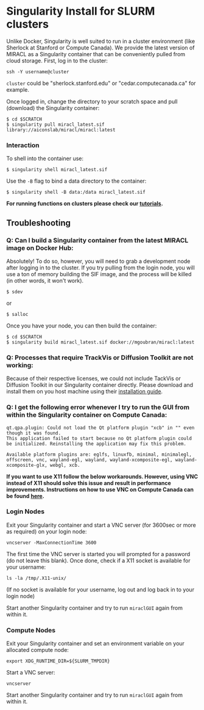 # Singularity Install for SLURM clusters 

Unlike Docker, Singularity is well suited to run in a cluster environment (like Sherlock at Stanford or Compute Canada). We provide the latest version of MIRACL as a Singularity container that can be conveniently pulled from cloud storage. First, log in to the cluster:

    ssh -Y username@cluster

`cluster` could be "sherlock.stanford.edu" or "cedar.computecanada.ca" for example.

Once logged in, change the directory to your scratch space and pull (download) the Singularity container:

    $ cd $SCRATCH
    $ singularity pull miracl_latest.sif library://aiconslab/miracl/miracl:latest

### Interaction

To shell into the container use:

    $ singularity shell miracl_latest.sif

Use the `-B` flag to bind a data directory to the container:

    $ singularity shell -B data:/data miracl_latest.sif

**For running functions on clusters please check our [tutorials](tutorials.md).**

## Troubleshooting

### Q: Can I build a Singularity container from the latest MIRACL image on Docker Hub:

Absolutely! To do so, however, you will need to grab a development node after logging in to the cluster. If you try pulling from the login node, you will use a ton of memory building the SIF image,
and the process will be killed (in other words, it won't work).

    $ sdev

or 
   
    $ salloc

Once you have your node, you can then build the container:

    $ cd $SCRATCH
    $ singularity build miracl_latest.sif docker://mgoubran/miracl:latest

### Q: Processes that require TrackVis or Diffusion Toolkit are not working:

Because of their respective licenses, we could not include TackVis or Diffusion Toolkit in our Singularity container directly. Please download and install them on you host machine using their [installation guide](http://trackvis.org/docs/?subsect=installation).

### Q: I get the following error whenever I try to run the GUI from within the Singularity container on Compute Canada:

```
qt.qpa.plugin: Could not load the Qt platform plugin "xcb" in "" even though it was found.
This application failed to start because no Qt platform plugin could be initialized. Reinstalling the application may fix this problem.

Available platform plugins are: eglfs, linuxfb, minimal, minimalegl, offscreen, vnc, wayland-egl, wayland, wayland-xcomposite-egl, wayland-xcomposite-glx, webgl, xcb.
```

**If you want to use X11 follow the below workarounds. However, using VNC instead of X11 should solve this issue and result in performance improvements. Instructions on how to use VNC on Compute Canada can be found [here](https://docs.alliancecan.ca/wiki/VNC).**

### Login Nodes

Exit your Singularity container and start a VNC server (for 3600sec or more as required) on your login node:

```
vncserver -MaxConnectionTime 3600
```

The first time the VNC server is started you will prompted for a password (do not leave this blank). Once done, check if a X11 socket is available for your username:

```
ls -la /tmp/.X11-unix/
```

(If no socket is available for your username, log out and log back in to your login node)

Start another Singularity container and try to run `miraclGUI` again from within it.

### Compute Nodes

Exit your Singularity container and set an environment variable on your allocated compute node:

```
export XDG_RUNTIME_DIR=${SLURM_TMPDIR}
```

Start a VNC server:

```
vncserver
```

Start another Singularity container and try to run `miraclGUI` again from within it.

